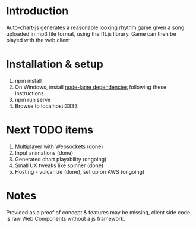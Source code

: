 # Introduction
Auto-chart-js generates a reasonable looking rhythm game given a song uploaded in mp3 file format, using the fft.js library. Game can then be played with the web client.

# Installation & setup
1. npm install
2. On Windows, install [node-lame dependencies](https://www.npmjs.com/package/node-lame) following these instructions.
3. npm run serve
4. Browse to localhost:3333

# Next TODO items
1. Multiplayer with Websockets (done)
2. Input animations (done)
3. Generated chart playability (ongoing)
4. Small UX tweaks like spinner (done)
5. Hosting - vulcanize (done), set up on AWS (ongoing)

# Notes
Provided as a proof of concept & features may be missing, client side code is raw Web Components without a js framework.